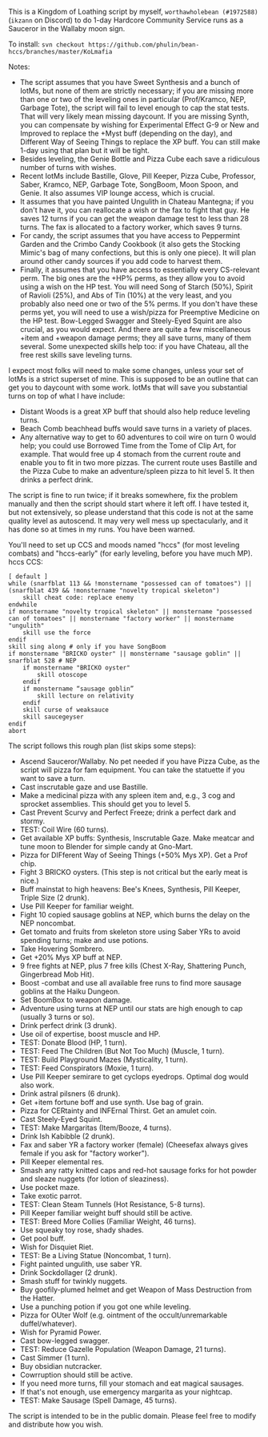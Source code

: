 This is a Kingdom of Loathing script by myself, `worthawholebean (#1972588)` (`ikzann` on Discord) to do 1-day Hardcore Community Service runs as a Sauceror in the Wallaby moon sign.

To install:
`svn checkout https://github.com/phulin/bean-hccs/branches/master/KoLmafia`

Notes:
- The script assumes that you have Sweet Synthesis and a bunch of IotMs, but none of them are strictly necessary; if you are missing more than one or two of the leveling ones in particular (Prof/Kramco, NEP, Garbage Tote), the script will fail to level enough to cap the stat tests. That will very likely mean missing daycount. If you are missing Synth, you can compensate by wishing for Experimental Effect G-9 or New and Improved to replace the +Myst buff (depending on the day), and Different Way of Seeing Things to replace the XP buff. You can still make 1-day using that plan but it will be tight.
- Besides leveling, the Genie Bottle and Pizza Cube each save a ridiculous number of turns with wishes.
- Recent IotMs include Bastille, Glove, Pill Keeper, Pizza Cube, Professor, Saber, Kramco, NEP, Garbage Tote, SongBoom, Moon Spoon, and Genie. It also assumes VIP lounge access, which is crucial.
- It assumes that you have painted Ungulith in Chateau Mantegna; if you don't have it, you can reallocate a wish or the fax to fight that guy. He saves 12 turns if you can get the weapon damage test to less than 28 turns. The fax is allocated to a factory worker, which saves 9 turns.
- For candy, the script assumes that you have access to Peppermint Garden and the Crimbo Candy Cookbook (it also gets the Stocking Mimic's bag of many confections, but this is only one piece). It will plan around other candy sources if you add code to harvest them.
- Finally, it assumes that you have access to essentially every CS-relevant perm. The big ones are the +HP% perms, as they allow you to avoid using a wish on the HP test. You will need Song of Starch (50%), Spirit of Ravioli (25%), and Abs of Tin (10%) at the very least, and you probably also need one or two of the 5% perms. If you don't have these perms yet, you will need to use a wish/pizza for Preemptive Medicine on the HP test. Bow-Legged Swagger and Steely-Eyed Squint are also crucial, as you would expect. And there are quite a few miscellaneous +item and +weapon damage perms; they all save turns, many of them several. Some unexpected skills help too: if you have Chateau, all the free rest skills save leveling turns.

I expect most folks will need to make some changes, unless your set of IotMs is a strict superset of mine. This is supposed to be an outline that can get you to daycount with some work. IotMs that will save you substantial turns on top of what I have include:
- Distant Woods is a great XP buff that should also help reduce leveling turns.
- Beach Comb beachhead buffs would save turns in a variety of places.
- Any alternative way to get to 60 adventures to coil wire on turn 0 would help; you could use Borrowed Time from the Tome of Clip Art, for example. That would free up 4 stomach from the current route and enable you to fit in two more pizzas. The current route uses Bastille and the Pizza Cube to make an adventure/spleen pizza to hit level 5. It then drinks a perfect drink.

The script is fine to run twice; if it breaks somewhere, fix the problem manually and then the script should start where it left off. I have tested it, but not extensively, so please understand that this code is not at the same quality level as autoscend. It may very well mess up spectacularly, and it has done so at times in my runs. You have been warned.

You'll need to set up CCS and moods named "hccs" (for most leveling combats) and "hccs-early" (for early leveling, before you have much MP).
hccs CCS:
```
[ default ]
while (snarfblat 113 && !monstername "possessed can of tomatoes") || (snarfblat 439 && !monstername "novelty tropical skeleton")
    skill cheat code: replace enemy
endwhile
if monstername "novelty tropical skeleton" || monstername "possessed can of tomatoes" || monstername "factory worker" || monstername "ungulith"
    skill use the force
endif
skill sing along # only if you have SongBoom
if monstername "BRICKO oyster" || monstername "sausage goblin" || snarfblat 528 # NEP
    if monstername "BRICKO oyster"
        skill otoscope
    endif
    if monstername “sausage goblin”
        skill lecture on relativity
    endif
    skill curse of weaksauce
    skill saucegeyser
endif
abort
```

The script follows this rough plan (list skips some steps):
- Ascend Sauceror/Wallaby. No pet needed if you have Pizza Cube, as the script will pizza for fam equipment. You can take the statuette if you want to save a turn.
- Cast inscrutable gaze and use Bastille.
- Make a medicinal pizza with any spleen item and, e.g., 3 cog and sprocket assemblies. This should get you to level 5.
- Cast Prevent Scurvy and Perfect Freeze; drink a perfect dark and stormy.
- TEST: Coil Wire (60 turns).
- Get available XP buffs: Synthesis, Inscrutable Gaze. Make meatcar and tune moon to Blender for simple candy at Gno-Mart.
- Pizza for DIFferent Way of Seeing Things (+50% Mys XP). Get a Prof chip.
- Fight 3 BRICKO oysters. (This step is not critical but the early meat is nice.)
- Buff mainstat to high heavens: Bee's Knees, Synthesis, Pill Keeper, Triple Size (2 drunk).
- Use Pill Keeper for familiar weight.
- Fight 10 copied sausage goblins at NEP, which burns the delay on the NEP noncombat.
- Get tomato and fruits from skeleton store using Saber YRs to avoid spending turns; make and use potions.
- Take Hovering Sombrero.
- Get +20% Mys XP buff at NEP.
- 9 free fights at NEP, plus 7 free kills (Chest X-Ray, Shattering Punch, Gingerbread Mob Hit).
- Boost -combat and use all available free runs to find more sausage goblins at the Haiku Dungeon.
- Set BoomBox to weapon damage.
- Adventure using turns at NEP until our stats are high enough to cap (usually 3 turns or so).
- Drink perfect drink (3 drunk).
- Use oil of expertise, boost muscle and HP.
- TEST: Donate Blood (HP, 1 turn).
- TEST: Feed The Children (But Not Too Much) (Muscle, 1 turn).
- TEST: Build Playground Mazes (Mysticality, 1 turn).
- TEST: Feed Conspirators (Moxie, 1 turn).
- Use Pill Keeper semirare to get cyclops eyedrops. Optimal dog would also work.
- Drink astral pilsners (6 drunk).
- Get +item fortune boff and use synth. Use bag of grain.
- Pizza for CERtainty and INFErnal Thirst. Get an amulet coin.
- Cast Steely-Eyed Squint.
- TEST: Make Margaritas (Item/Booze, 4 turns).
- Drink Ish Kabibble (2 drunk).
- Fax and saber YR a factory worker (female) (Cheesefax always gives female if you ask for "factory worker").
- Pill Keeper elemental res.
- Smash any ratty knitted caps and red-hot sausage forks for hot powder and sleaze nuggets (for lotion of sleaziness).
- Use pocket maze.
- Take exotic parrot.
- TEST: Clean Steam Tunnels (Hot Resistance, 5-8 turns).
- Pill Keeper familiar weight buff should still be active.
- TEST: Breed More Collies (Familiar Weight, 46 turns).
- Use squeaky toy rose, shady shades.
- Get pool buff.
- Wish for Disquiet Riet.
- TEST: Be a Living Statue (Noncombat, 1 turn).
- Fight painted ungulith, use saber YR.
- Drink Sockdollager (2 drunk).
- Smash stuff for twinkly nuggets.
- Buy goofily-plumed helmet and get Weapon of Mass Destruction from the Hatter.
- Use a punching potion if you got one while leveling.
- Pizza for OUter Wolf (e.g. ointment of the occult/unremarkable duffel/whatever).
- Wish for Pyramid Power.
- Cast bow-legged swagger.
- TEST: Reduce Gazelle Population (Weapon Damage, 21 turns).
- Cast Simmer (1 turn).
- Buy obsidian nutcracker.
- Cowrruption should still be active.
- If you need more turns, fill your stomach and eat magical sausages.
- If that's not enough, use emergency margarita as your nightcap.
- TEST: Make Sausage (Spell Damage, 45 turns).

The script is intended to be in the public domain. Please feel free to modify and distribute how you wish.
